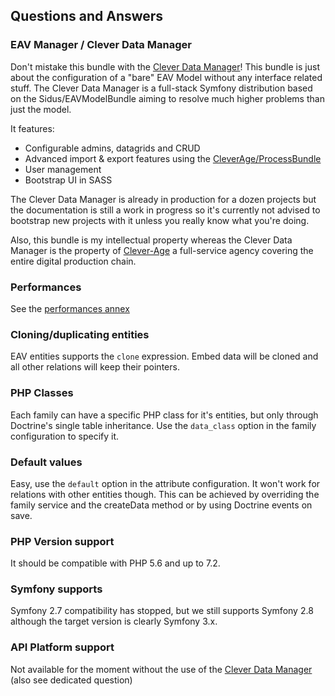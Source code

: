 ## Questions and Answers

### EAV Manager / Clever Data Manager
Don't mistake this bundle with the [Clever Data Manager](https://github.com/cleverage/eav-manager)!
This bundle is just about the configuration of a "bare" EAV Model without any interface related stuff.
The Clever Data Manager is a full-stack Symfony distribution based on the Sidus/EAVModelBundle aiming to resolve much
higher problems than just the model.

It features:
- Configurable admins, datagrids and CRUD
- Advanced import & export features using the [CleverAge/ProcessBundle](https://github.com/cleverage/process-bundle)
- User management
- Bootstrap UI in SASS

The Clever Data Manager is already in production for a dozen projects but the documentation is still a work in progress
so it's currently not advised to bootstrap new projects with it unless you really know what you're doing.

Also, this bundle is my intellectual property whereas the Clever Data Manager is the property of
[Clever-Age](https://www.clever-age.com) a full-service agency covering the entire digital production chain.

### Performances
See the [performances annex](300-performances.md)

### Cloning/duplicating entities
EAV entities supports the ````clone```` expression. Embed data will be cloned and all other relations will keep their
pointers.

### PHP Classes
Each family can have a specific PHP class for it's entities, but only through Doctrine's single table inheritance.
Use the ````data_class```` option in the family configuration to specify it.

### Default values
Easy, use the ````default```` option in the attribute configuration. It won't work for relations with other entities
though. This can be achieved by overriding the family service and the createData method or by using Doctrine events on
save.

### PHP Version support
It should be compatible with PHP 5.6 and up to 7.2.

### Symfony supports
Symfony 2.7 compatibility has stopped, but we still supports Symfony 2.8 although the target version is clearly
Symfony 3.x.

### API Platform support
Not available for the moment without the use of the [Clever Data Manager](https://github.com/cleverage/eav-manager)
(also see dedicated question)
